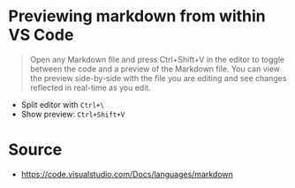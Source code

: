# Previewing markdown from within VS Code

> Open any Markdown file and press Ctrl+Shift+V in the editor to toggle between the code and a preview of the Markdown file. You can view the preview side-by-side with the file you are editing and see changes reflected in real-time as you edit.

 * Split editor with  `Ctrl+\`
 * Show preview: `Ctrl+Shift+V`


# Source

 * https://code.visualstudio.com/Docs/languages/markdown
